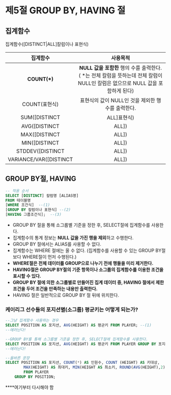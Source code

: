 # 제5절 GROUP BY, HAVING 절
## 집계함수
집계함수([DISTINCT|ALL]칼럼이나 표현식)

|집계함수|사용목적|
|:--:|:--:|
|**COUNT(*)**|**NULL 값을 포함한** 행의 수를 출력한다. ( *는 전체 칼럼을 뜻하는데 전체 칼럼이 NULL인 칼럼은 없으므로 NULL 값을 포함하게 된다)|
|COUNT(표현식)|표현식의 값이 NULL인 것을 제외한 행 수를 출력한다.|
|SUM([DISTINCT|ALL]표현식)|NULL 제외한 합계|
|AVG([DISTINCT|ALL])|NULL 제외한 평균|
|MAX([DISTINCT|ALL])|표현식의 최댓값|
|MIN([DISTINCT|ALL])|표현식의 최솟값|
|STDDEV([DISTINCT|ALL])|표현식의 표준편차|
|VARIANCE/VAR([DISTINCT|ALL])|표현식의 분산|

## GROUP BY절, HAVING
```sql
-- 적용 순서
SELECT [DISTINCT] 칼럼명 [ALIAS명]
FROM 테이블명
[WHERE 조건식]  --(1)
[GROUP BY 칼럼이나 표현식] --(2)
[HAVING 그룹조건식];  --(3)
```

* GROUP BY 절을 통해 소그룹별 기준을 정한 후, SELECT절에 집계함수를 사용한다.
* 집계함수의 통계 정보는 **NULL 값을 가진 행을 제외**하고 수행한다.
* GROUP BY 절에서는 ALIAS를 사용할 수 없다.
* 집계함수는 WHERE 절에는 올 수 없다. (집계함수를 사용할 수 있는 GROUP BY절보다 WHERE절이 먼저 수행된다.)
* **WHERE절은 전체 데이터를 GROUP으로 나누기 전에 행들을 미리 제거한다.**
* **HAVING절은 GROUP BY절의 기준 항목이나 소그룹의 집계함수를 이용한 조건을 표시할 수 있다.**
* **GROUP BY 절에 의한 소그룹별로 만들어진 집계 데이터 중, HAVING 절에서 제한 조건을 두어 조건을 만족하는 내용만 출력한다.**
* HAVING 절은 일반적으로 GROUP BY 절 뒤에 위치한다.

### 케이리그 선수들의 포지션별(소그룹) 평균키는 어떻게 되는가?
```sql
--그냥 집계함수 사용하는 경우
SELECT POSITION AS 포지션, AVG(HEIGHT) AS 평균키 FROM PLAYER; --(1)
--에러난다!

--GROUP BY를 통해 소그룹별 기준을 정한 후, SELECT절에 집계함수를 사용한다.
SELECT POSITION AS 포지션, AVG(HEIGHT) AS 평균키 FROM PLAYER GROUP BY 포지션; --(3)
--에러난다!

--올바른 문장
SELECT POSITION AS 포지션, COUNT(*) AS 인원수, COUNT (HEIGHT) AS 키대상,
        MAX(HEIGHT) AS 최대키, MIN(HEIGHT AS 최소키, ROUND(AVG(HEIGHT),2) AS 평균키
        FROM PLAYER
    GROUP BY POSITION;
```
****여기부터 다시해야 함